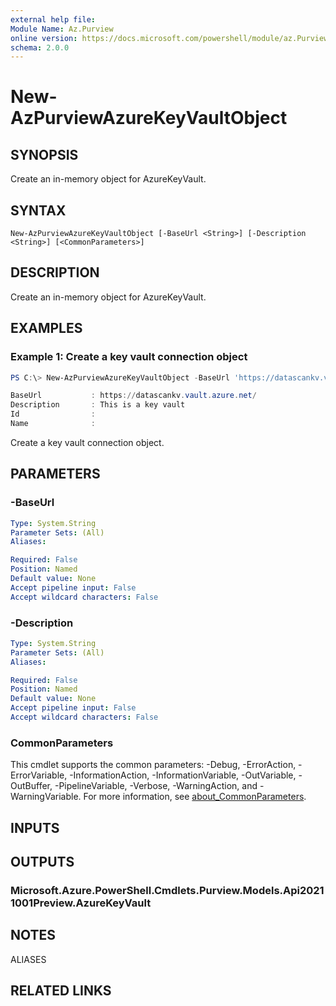 ```yaml
---
external help file:
Module Name: Az.Purview
online version: https://docs.microsoft.com/powershell/module/az.Purview/new-AzPurviewAzureKeyVaultObject
schema: 2.0.0
---
```


# New-AzPurviewAzureKeyVaultObject

## SYNOPSIS
Create an in-memory object for AzureKeyVault.

## SYNTAX

```
New-AzPurviewAzureKeyVaultObject [-BaseUrl <String>] [-Description <String>] [<CommonParameters>]
```

## DESCRIPTION
Create an in-memory object for AzureKeyVault.

## EXAMPLES

### Example 1: Create a key vault connection object
```powershell
PS C:\> New-AzPurviewAzureKeyVaultObject -BaseUrl 'https://datascankv.vault.azure.net/' -Description 'This is a key vault'

BaseUrl           : https://datascankv.vault.azure.net/
Description       : This is a key vault
Id                :
Name              :
```

Create a key vault connection object.

## PARAMETERS

### -BaseUrl


```yaml
Type: System.String
Parameter Sets: (All)
Aliases:

Required: False
Position: Named
Default value: None
Accept pipeline input: False
Accept wildcard characters: False
```

### -Description


```yaml
Type: System.String
Parameter Sets: (All)
Aliases:

Required: False
Position: Named
Default value: None
Accept pipeline input: False
Accept wildcard characters: False
```

### CommonParameters
This cmdlet supports the common parameters: -Debug, -ErrorAction, -ErrorVariable, -InformationAction, -InformationVariable, -OutVariable, -OutBuffer, -PipelineVariable, -Verbose, -WarningAction, and -WarningVariable. For more information, see [about_CommonParameters](http://go.microsoft.com/fwlink/?LinkID=113216).

## INPUTS

## OUTPUTS

### Microsoft.Azure.PowerShell.Cmdlets.Purview.Models.Api20211001Preview.AzureKeyVault

## NOTES

ALIASES

## RELATED LINKS

